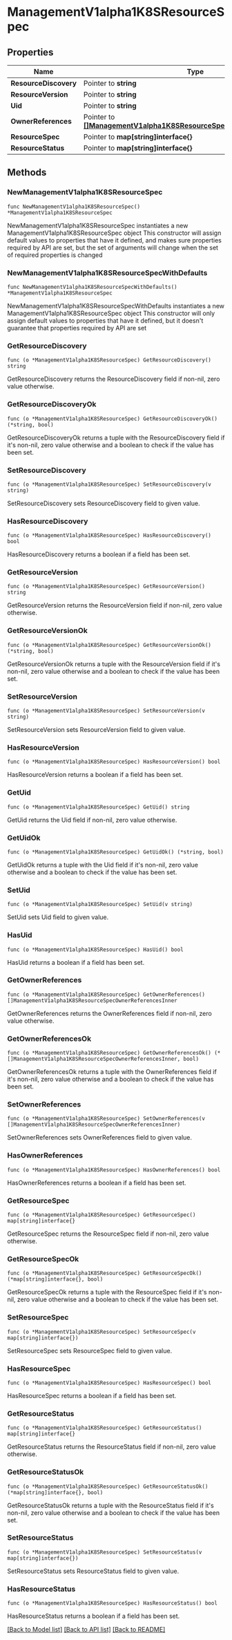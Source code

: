 # ManagementV1alpha1K8SResourceSpec

## Properties

Name | Type | Description | Notes
------------ | ------------- | ------------- | -------------
**ResourceDiscovery** | Pointer to **string** |  | [optional] 
**ResourceVersion** | Pointer to **string** |  | [optional] 
**Uid** | Pointer to **string** |  | [optional] 
**OwnerReferences** | Pointer to [**[]ManagementV1alpha1K8SResourceSpecOwnerReferencesInner**](ManagementV1alpha1K8SResourceSpecOwnerReferencesInner.md) |  | [optional] 
**ResourceSpec** | Pointer to **map[string]interface{}** |  | [optional] 
**ResourceStatus** | Pointer to **map[string]interface{}** |  | [optional] 

## Methods

### NewManagementV1alpha1K8SResourceSpec

`func NewManagementV1alpha1K8SResourceSpec() *ManagementV1alpha1K8SResourceSpec`

NewManagementV1alpha1K8SResourceSpec instantiates a new ManagementV1alpha1K8SResourceSpec object
This constructor will assign default values to properties that have it defined,
and makes sure properties required by API are set, but the set of arguments
will change when the set of required properties is changed

### NewManagementV1alpha1K8SResourceSpecWithDefaults

`func NewManagementV1alpha1K8SResourceSpecWithDefaults() *ManagementV1alpha1K8SResourceSpec`

NewManagementV1alpha1K8SResourceSpecWithDefaults instantiates a new ManagementV1alpha1K8SResourceSpec object
This constructor will only assign default values to properties that have it defined,
but it doesn't guarantee that properties required by API are set

### GetResourceDiscovery

`func (o *ManagementV1alpha1K8SResourceSpec) GetResourceDiscovery() string`

GetResourceDiscovery returns the ResourceDiscovery field if non-nil, zero value otherwise.

### GetResourceDiscoveryOk

`func (o *ManagementV1alpha1K8SResourceSpec) GetResourceDiscoveryOk() (*string, bool)`

GetResourceDiscoveryOk returns a tuple with the ResourceDiscovery field if it's non-nil, zero value otherwise
and a boolean to check if the value has been set.

### SetResourceDiscovery

`func (o *ManagementV1alpha1K8SResourceSpec) SetResourceDiscovery(v string)`

SetResourceDiscovery sets ResourceDiscovery field to given value.

### HasResourceDiscovery

`func (o *ManagementV1alpha1K8SResourceSpec) HasResourceDiscovery() bool`

HasResourceDiscovery returns a boolean if a field has been set.

### GetResourceVersion

`func (o *ManagementV1alpha1K8SResourceSpec) GetResourceVersion() string`

GetResourceVersion returns the ResourceVersion field if non-nil, zero value otherwise.

### GetResourceVersionOk

`func (o *ManagementV1alpha1K8SResourceSpec) GetResourceVersionOk() (*string, bool)`

GetResourceVersionOk returns a tuple with the ResourceVersion field if it's non-nil, zero value otherwise
and a boolean to check if the value has been set.

### SetResourceVersion

`func (o *ManagementV1alpha1K8SResourceSpec) SetResourceVersion(v string)`

SetResourceVersion sets ResourceVersion field to given value.

### HasResourceVersion

`func (o *ManagementV1alpha1K8SResourceSpec) HasResourceVersion() bool`

HasResourceVersion returns a boolean if a field has been set.

### GetUid

`func (o *ManagementV1alpha1K8SResourceSpec) GetUid() string`

GetUid returns the Uid field if non-nil, zero value otherwise.

### GetUidOk

`func (o *ManagementV1alpha1K8SResourceSpec) GetUidOk() (*string, bool)`

GetUidOk returns a tuple with the Uid field if it's non-nil, zero value otherwise
and a boolean to check if the value has been set.

### SetUid

`func (o *ManagementV1alpha1K8SResourceSpec) SetUid(v string)`

SetUid sets Uid field to given value.

### HasUid

`func (o *ManagementV1alpha1K8SResourceSpec) HasUid() bool`

HasUid returns a boolean if a field has been set.

### GetOwnerReferences

`func (o *ManagementV1alpha1K8SResourceSpec) GetOwnerReferences() []ManagementV1alpha1K8SResourceSpecOwnerReferencesInner`

GetOwnerReferences returns the OwnerReferences field if non-nil, zero value otherwise.

### GetOwnerReferencesOk

`func (o *ManagementV1alpha1K8SResourceSpec) GetOwnerReferencesOk() (*[]ManagementV1alpha1K8SResourceSpecOwnerReferencesInner, bool)`

GetOwnerReferencesOk returns a tuple with the OwnerReferences field if it's non-nil, zero value otherwise
and a boolean to check if the value has been set.

### SetOwnerReferences

`func (o *ManagementV1alpha1K8SResourceSpec) SetOwnerReferences(v []ManagementV1alpha1K8SResourceSpecOwnerReferencesInner)`

SetOwnerReferences sets OwnerReferences field to given value.

### HasOwnerReferences

`func (o *ManagementV1alpha1K8SResourceSpec) HasOwnerReferences() bool`

HasOwnerReferences returns a boolean if a field has been set.

### GetResourceSpec

`func (o *ManagementV1alpha1K8SResourceSpec) GetResourceSpec() map[string]interface{}`

GetResourceSpec returns the ResourceSpec field if non-nil, zero value otherwise.

### GetResourceSpecOk

`func (o *ManagementV1alpha1K8SResourceSpec) GetResourceSpecOk() (*map[string]interface{}, bool)`

GetResourceSpecOk returns a tuple with the ResourceSpec field if it's non-nil, zero value otherwise
and a boolean to check if the value has been set.

### SetResourceSpec

`func (o *ManagementV1alpha1K8SResourceSpec) SetResourceSpec(v map[string]interface{})`

SetResourceSpec sets ResourceSpec field to given value.

### HasResourceSpec

`func (o *ManagementV1alpha1K8SResourceSpec) HasResourceSpec() bool`

HasResourceSpec returns a boolean if a field has been set.

### GetResourceStatus

`func (o *ManagementV1alpha1K8SResourceSpec) GetResourceStatus() map[string]interface{}`

GetResourceStatus returns the ResourceStatus field if non-nil, zero value otherwise.

### GetResourceStatusOk

`func (o *ManagementV1alpha1K8SResourceSpec) GetResourceStatusOk() (*map[string]interface{}, bool)`

GetResourceStatusOk returns a tuple with the ResourceStatus field if it's non-nil, zero value otherwise
and a boolean to check if the value has been set.

### SetResourceStatus

`func (o *ManagementV1alpha1K8SResourceSpec) SetResourceStatus(v map[string]interface{})`

SetResourceStatus sets ResourceStatus field to given value.

### HasResourceStatus

`func (o *ManagementV1alpha1K8SResourceSpec) HasResourceStatus() bool`

HasResourceStatus returns a boolean if a field has been set.


[[Back to Model list]](../README.md#documentation-for-models) [[Back to API list]](../README.md#documentation-for-api-endpoints) [[Back to README]](../README.md)


